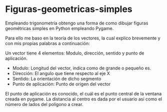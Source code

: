 # Figuras-geometricas-simples
Empleando trigonometría obtengo una forma de como dibujar figuras geométricas simples en Python empleando Pygame.

Para ello me baso en la teoría de los vectores, la cual explico brevemente y con mis propias palabras a continuación:

Un vector tiene 4 elementos: Modulo, dirección, sentido y punto de aplicación.
  * Modulo: Longitud del vector, indica como de grande o pequeño es.
  * Dirección: El angulo que tiene respecto al eje X
  * Sentido: La orientación de dicho segmento
  * Punto de aplicación: Punto de origen del vector

El punto de aplicación es conocido, el cuál es el punto central de la ventana creada en pygame. La distancia al centro es dada por el usuario así como el número de lados del polígono a crear.  

